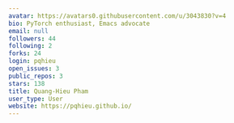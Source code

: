 ```yaml
---
avatar: https://avatars0.githubusercontent.com/u/3043830?v=4
bio: PyTorch enthusiast, Emacs advocate
email: null
followers: 44
following: 2
forks: 24
login: pqhieu
open_issues: 3
public_repos: 3
stars: 138
title: Quang-Hieu Pham
user_type: User
website: https://pqhieu.github.io/
---
```

